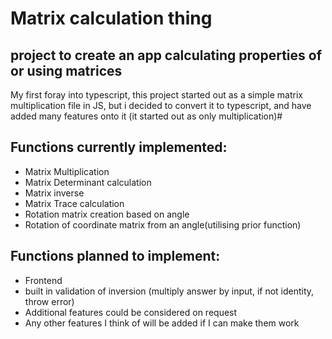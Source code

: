 # Matrix calculation thing

## project to create an app calculating properties of or using matrices

My first foray into typescript, this project started out as a simple matrix multiplication file in JS, but i decided to convert it to typescript, and have added many features onto it (it started out as only multiplication)#

## Functions currently implemented:

- Matrix Multiplication
- Matrix Determinant calculation
- Matrix inverse
- Matrix Trace calculation
- Rotation matrix creation based on angle
- Rotation of coordinate matrix from an angle(utilising prior function)

## Functions planned to implement:

- Frontend
- built in validation of inversion (multiply answer by input, if not identity, throw error)
- Additional features could be considered on request
- Any other features I think of will be added if I can make them work
